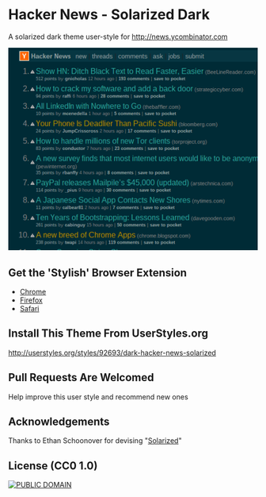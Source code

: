 Hacker News - Solarized Dark
==
A solarized dark theme user-style for http://news.ycombinator.com

![](after.png)

Get the 'Stylish' Browser Extension
--
  - [Chrome](https://chrome.google.com/webstore/detail/stylish/fjnbnpbmkenffdnngjfgmeleoegfcffe)
  - [Firefox](https://addons.mozilla.org/en-US/firefox/addon/stylish/)
  - [Safari](http://sobolev.us/stylish/)

Install This Theme From UserStyles.org
--
http://userstyles.org/styles/92693/dark-hacker-news-solarized

Pull Requests Are Welcomed
--
Help improve this user style and recommend new ones

Acknowledgements
--
Thanks to Ethan Schoonover for devising "[Solarized](https://github.com/altercation/solarized)"

License (CC0 1.0)
--
[![PUBLIC DOMAIN](http://i.creativecommons.org/p/zero/1.0/80x15.png)](http://creativecommons.org/publicdomain/zero/1.0/)
